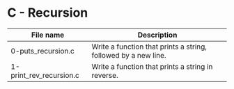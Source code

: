 # C - Recursion

| File name               | Description                                                    |
| ----------------------- | -------------------------------------------------------------- |
| 0-puts_recursion.c      | Write a function that prints a string, followed by a new line. |
| 1-print_rev_recursion.c | Write a function that prints a string in reverse.              |
